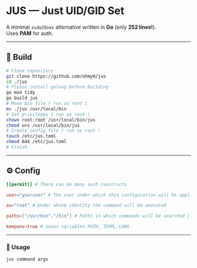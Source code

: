# JUS — Just UID/GID Set

A minimal `sudo`/`doas` alternative written in **Go** (only **252 lines!**).  
Uses **PAM** for auth.

---  

## 🔧 Build

```sh
# Clone repository
git clone https://github.com/ohmy0/jus
cd ./jus
# Please install golang before building
go mod tidy
go build jus
# Move bin file ( run as root )
mv ./jus /usr/local/bin
# Set privileges ( run as root )
chown root:root /usr/local/bin/jus 
chmod u+s /usr/local/bin/jus
# Create config file ( run as root )
touch /etc/jus.toml
chmod 644 /etc/jus.toml
# Finish.

```

---

## ⚙️ Config
```toml  
[[permit]] # There can be many such constructs

user="youruser" # The user under which this configuration will be applied

as="root" # Under whose identity the command will be executed

paths=["/usr/bin","/bin"] # Paths in which commands will be searched ( Optional, std paths = /bin /sbin /usr/bin /usr/sbin /usr/local/bin /usr/local/sbin ) 

keepenv=true # saves variables PATH, TERM, LANG
```

---

### 🚀 Usage
```sh
jus command args
```
